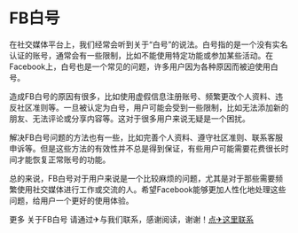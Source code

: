 # FB白号

在社交媒体平台上，我们经常会听到关于“白号”的说法。白号指的是一个没有实名认证的账号，通常会有一些限制，比如不能使用特定功能或参加某些活动。在Facebook上，白号也是一个常见的问题，许多用户因为各种原因而被迫使用白号。

造成FB白号的原因有很多，比如使用虚假信息注册账号、频繁更改个人资料、违反社区准则等。一旦被认定为白号，用户可能会受到一些限制，比如无法添加新的朋友、无法评论或分享内容等。这对于很多用户来说无疑是一个困扰。

解决FB白号问题的方法也有一些，比如完善个人资料、遵守社区准则、联系客服申诉等。但是这些方法的有效性并不总是得到保证，有些用户可能需要花费很长时间才能恢复正常账号的功能。

总的来说，FB白号对于用户来说是一个比较麻烦的问题，尤其是对于那些需要频繁使用社交媒体进行工作或交流的人。希望Facebook能够更加人性化地处理这些问题，给用户一个更好的使用体验。

更多 关于FB白号 请通过✈与我们联系，感谢阅读，谢谢！[点✈这里联系](https://cc.k02.cc)
